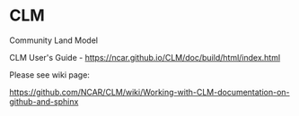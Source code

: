 # CLM
Community Land Model

CLM User's Guide - https://ncar.github.io/CLM/doc/build/html/index.html

Please see wiki page:

https://github.com/NCAR/CLM/wiki/Working-with-CLM-documentation-on-github-and-sphinx
